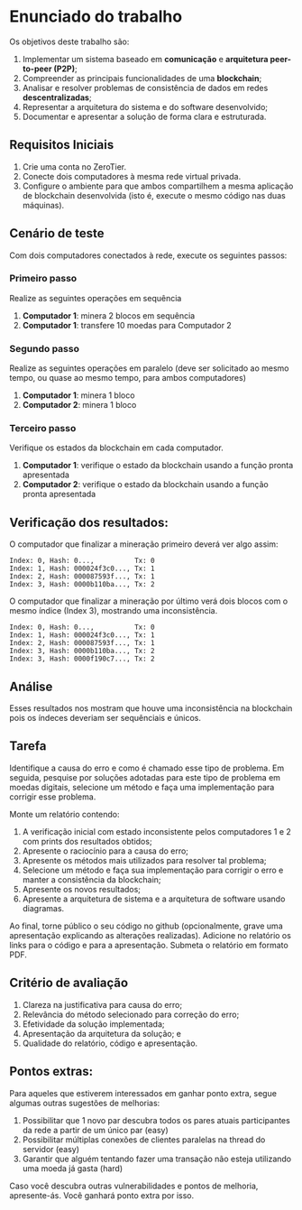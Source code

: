 # Enunciado do trabalho

Os objetivos deste trabalho são:

1. Implementar um sistema baseado em **comunicação** e **arquitetura peer-to-peer (P2P)**;
2. Compreender as principais funcionalidades de uma **blockchain**;
3. Analisar e resolver problemas de consistência de dados em redes **descentralizadas**;
4. Representar a arquitetura do sistema e do software desenvolvido;
5. Documentar e apresentar a solução de forma clara e estruturada.

## Requisitos Iniciais
1. Crie uma conta no ZeroTier.
2. Conecte dois computadores à mesma rede virtual privada.
3. Configure o ambiente para que ambos compartilhem a mesma aplicação de blockchain desenvolvida (isto é, execute o mesmo código nas duas máquinas).

## Cenário de teste

Com dois computadores conectados à rede, execute os seguintes passos:

### Primeiro passo

Realize as seguintes operações em sequência

1. **Computador 1**: minera 2 blocos em sequência
2. **Computador 1**: transfere 10 moedas para Computador 2

### Segundo passo

Realize as seguintes operações em paralelo (deve ser solicitado ao mesmo tempo, ou quase ao mesmo tempo, para ambos computadores)

1. **Computador 1**: minera 1 bloco
2. **Computador 2**: minera 1 bloco

### Terceiro passo

Verifique os estados da blockchain em cada computador.

1. **Computador 1**: verifique o estado da blockchain usando a função pronta apresentada
2. **Computador 2**: verifique o estado da blockchain usando a função pronta apresentada

## Verificação dos resultados:

O computador que finalizar a mineração primeiro deverá ver algo assim:
```
Index: 0, Hash: 0...,          Tx: 0
Index: 1, Hash: 000024f3c0..., Tx: 1
Index: 2, Hash: 000087593f..., Tx: 1
Index: 3, Hash: 0000b110ba..., Tx: 2
```

O computador que finalizar a mineração por último verá dois blocos com o mesmo índice (Index 3), mostrando uma inconsistência.
```
Index: 0, Hash: 0...,          Tx: 0
Index: 1, Hash: 000024f3c0..., Tx: 1
Index: 2, Hash: 000087593f..., Tx: 1
Index: 3, Hash: 0000b110ba..., Tx: 2
Index: 3, Hash: 0000f190c7..., Tx: 2
```

## Análise

Esses resultados nos mostram que houve uma inconsistência na blockchain pois os índeces deveriam ser sequênciais e únicos.

## Tarefa

Identifique a causa do erro e como é chamado esse tipo de problema. Em seguida, pesquise por soluções adotadas para este tipo de problema em moedas digitais, selecione um método e faça uma implementação para corrigir esse problema.

Monte um relatório contendo:

1. A verificação inicial com estado inconsistente pelos computadores 1 e 2 com prints dos resultados obtidos;
2. Apresente o raciocínio para a causa do erro;
3. Apresente os métodos mais utilizados para resolver tal problema;
4. Selecione um método e faça sua implementação para corrigir o erro e manter a consistência da blockchain;
5. Apresente os novos resultados;
6. Apresente a arquitetura de sistema e a arquitetura de software usando diagramas.

Ao final, torne público o seu código no github (opcionalmente, grave uma apresentação explicando as alterações realizadas). Adicione no relatório os links para o código e para a apresentação. Submeta o relatório em formato PDF.

## Critério de avaliação

1. Clareza na justificativa para causa do erro;
2. Relevância do método selecionado para correção do erro;
3. Efetividade da solução implementada;
4. Apresentação da arquitetura da solução; e
5. Qualidade do relatório, código e apresentação.


## Pontos extras:

Para aqueles que estiverem interessados em ganhar ponto extra, segue algumas outras sugestões de melhorias:

1. Possibilitar que 1 novo par descubra todos os pares atuais participantes da rede a partir de um único par (easy)
2. Possibilitar múltiplas conexões de clientes paralelas na thread do servidor (easy)
3. Garantir que alguém tentando fazer uma transação não esteja utilizando uma moeda já gasta (hard)

Caso você descubra outras vulnerabilidades e pontos de melhoria, apresente-ás. Você ganhará ponto extra por isso. 
